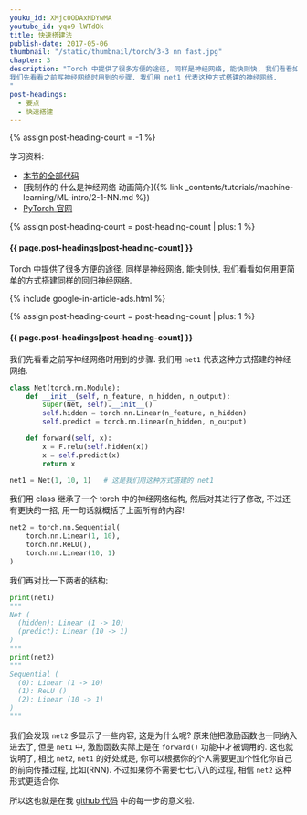 ```yaml
---
youku_id: XMjc0ODAxNDYwMA
youtube_id: yqo9-lWTdOk
title: 快速搭建法
publish-date: 2017-05-06
thumbnail: "/static/thumbnail/torch/3-3 nn fast.jpg"
chapter: 3
description: "Torch 中提供了很多方便的途径, 同样是神经网络, 能快则快, 我们看看如何用更简单的方式搭建同样的回归神经网络.
我们先看看之前写神经网络时用到的步骤. 我们用 net1 代表这种方式搭建的神经网络.
"
post-headings:
  - 要点
  - 快速搭建
---
```

{% assign post-heading-count = -1 %}

学习资料:
  * [本节的全部代码](https://github.com/MorvanZhou/PyTorch-Tutorial/blob/master/tutorial-contents/303_build_nn_quickly.py)
  * [我制作的 什么是神经网络 动画简介]({% link _contents/tutorials/machine-learning/ML-intro/2-1-NN.md %})
  * [PyTorch 官网](http://pytorch.org/)

{% assign post-heading-count = post-heading-count | plus: 1 %}
<h4 class="tut-h4-pad" id="{{ page.post-headings[post-heading-count] }}">{{ page.post-headings[post-heading-count] }}</h4>

Torch 中提供了很多方便的途径, 同样是神经网络, 能快则快, 我们看看如何用更简单的方式搭建同样的回归神经网络.




{% include google-in-article-ads.html %}

{% assign post-heading-count = post-heading-count | plus: 1 %}
<h4 class="tut-h4-pad" id="{{ page.post-headings[post-heading-count] }}">{{ page.post-headings[post-heading-count] }}</h4>

我们先看看之前写神经网络时用到的步骤. 我们用 `net1` 代表这种方式搭建的神经网络.

```python
class Net(torch.nn.Module):
    def __init__(self, n_feature, n_hidden, n_output):
        super(Net, self).__init__()
        self.hidden = torch.nn.Linear(n_feature, n_hidden)
        self.predict = torch.nn.Linear(n_hidden, n_output)

    def forward(self, x):
        x = F.relu(self.hidden(x))
        x = self.predict(x)
        return x

net1 = Net(1, 10, 1)   # 这是我们用这种方式搭建的 net1
```

我们用 class 继承了一个 torch 中的神经网络结构, 然后对其进行了修改, 不过还有更快的一招, 用一句话就概括了上面所有的内容!

```python
net2 = torch.nn.Sequential(
    torch.nn.Linear(1, 10),
    torch.nn.ReLU(),
    torch.nn.Linear(10, 1)
)
```

我们再对比一下两者的结构:

```python
print(net1)
"""
Net (
  (hidden): Linear (1 -> 10)
  (predict): Linear (10 -> 1)
)
"""
print(net2)
"""
Sequential (
  (0): Linear (1 -> 10)
  (1): ReLU ()
  (2): Linear (10 -> 1)
)
"""
```

我们会发现 `net2` 多显示了一些内容, 这是为什么呢? 原来他把激励函数也一同纳入进去了, 但是 `net1` 中, 激励函数实际上是在 `forward()` 功能中才被调用的.
这也就说明了, 相比 `net2`, `net1` 的好处就是, 你可以根据你的个人需要更加个性化你自己的前向传播过程, 比如(RNN).
不过如果你不需要七七八八的过程, 相信 `net2` 这种形式更适合你.

所以这也就是在我 [github 代码](https://github.com/MorvanZhou/PyTorch-Tutorial/blob/master/tutorial-contents/303_build_nn_quickly.py) 中的每一步的意义啦.


